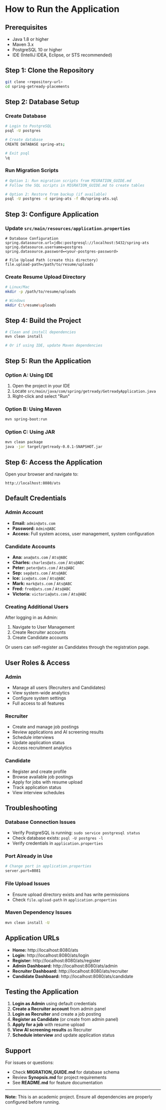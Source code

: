 # How to Run the Application

## Prerequisites
- Java 1.8 or higher
- Maven 3.x
- PostgreSQL 10 or higher
- IDE (IntelliJ IDEA, Eclipse, or STS recommended)

## Step 1: Clone the Repository
```bash
git clone <repository-url>
cd spring-getready-placements
```

## Step 2: Database Setup

### Create Database
```bash
# Login to PostgreSQL
psql -U postgres

# Create database
CREATE DATABASE spring-ats;

# Exit psql
\q
```

### Run Migration Scripts
```bash
# Option 1: Run migration scripts from MIGRATION_GUIDE.md
# Follow the SQL scripts in MIGRATION_GUIDE.md to create tables

# Option 2: Restore from backup (if available)
psql -U postgres -d spring-ats -f db/spring-ats.sql
```

## Step 3: Configure Application

### Update `src/main/resources/application.properties`

```properties
# Database Configuration
spring.datasource.url=jdbc:postgresql://localhost:5432/spring-ats
spring.datasource.username=postgres
spring.datasource.password=<your-postgres-password>

# File Upload Path (create this directory)
file.upload-path=/path/to/resume/uploads
```

### Create Resume Upload Directory
```bash
# Linux/Mac
mkdir -p /path/to/resume/uploads

# Windows
mkdir C:\resume\uploads
```

## Step 4: Build the Project

```bash
# Clean and install dependencies
mvn clean install

# Or if using IDE, update Maven dependencies
```

## Step 5: Run the Application

### Option A: Using IDE
1. Open the project in your IDE
2. Locate `src/main/java/com/spring/getready/GetreadyApplication.java`
3. Right-click and select "Run"

### Option B: Using Maven
```bash
mvn spring-boot:run
```

### Option C: Using JAR
```bash
mvn clean package
java -jar target/getready-0.0.1-SNAPSHOT.jar
```

## Step 6: Access the Application

Open your browser and navigate to:
```
http://localhost:8080/ats
```

## Default Credentials

### Admin Account
- **Email:** `admin@ats.com`
- **Password:** `Admin@ABC`
- **Access:** Full system access, user management, system configuration

### Candidate Accounts
- **Ana:** `ana@ats.com` / `Ats@ABC`
- **Charles:** `charles@ats.com` / `Ats@ABC`
- **Peter:** `peter@ats.com` / `Ats@ABC`
- **Sep:** `sep@ats.com` / `Ats@ABC`
- **Ice:** `ice@ats.com` / `Ats@ABC`
- **Mark:** `mark@ats.com` / `Ats@ABC`
- **Fred:** `fred@ats.com` / `Ats@ABC`
- **Victoria:** `victoria@ats.com` / `Ats@ABC`

### Creating Additional Users
After logging in as Admin:
1. Navigate to User Management
2. Create Recruiter accounts
3. Create Candidate accounts

Or users can self-register as Candidates through the registration page.

## User Roles & Access

### Admin
- Manage all users (Recruiters and Candidates)
- View system-wide analytics
- Configure system settings
- Full access to all features

### Recruiter
- Create and manage job postings
- Review applications and AI screening results
- Schedule interviews
- Update application status
- Access recruitment analytics

### Candidate
- Register and create profile
- Browse available job postings
- Apply for jobs with resume upload
- Track application status
- View interview schedules

## Troubleshooting

### Database Connection Issues
- Verify PostgreSQL is running: `sudo service postgresql status`
- Check database exists: `psql -U postgres -l`
- Verify credentials in `application.properties`

### Port Already in Use
```bash
# Change port in application.properties
server.port=8081
```

### File Upload Issues
- Ensure upload directory exists and has write permissions
- Check `file.upload-path` in `application.properties`

### Maven Dependency Issues
```bash
mvn clean install -U
```

## Application URLs

- **Home:** http://localhost:8080/ats
- **Login:** http://localhost:8080/ats/login
- **Register:** http://localhost:8080/ats/register
- **Admin Dashboard:** http://localhost:8080/ats/admin
- **Recruiter Dashboard:** http://localhost:8080/ats/recruiter
- **Candidate Dashboard:** http://localhost:8080/ats/candidate

## Testing the Application

1. **Login as Admin** using default credentials
2. **Create a Recruiter account** from admin panel
3. **Login as Recruiter** and create a job posting
4. **Register as Candidate** (or create from admin panel)
5. **Apply for a job** with resume upload
6. **View AI screening results** as Recruiter
7. **Schedule interview** and update application status

## Support

For issues or questions:
- Check **MIGRATION_GUIDE.md** for database schema
- Review **Synopsis.md** for project requirements
- See **README.md** for feature documentation

---
**Note:** This is an academic project. Ensure all dependencies are properly configured before running.
